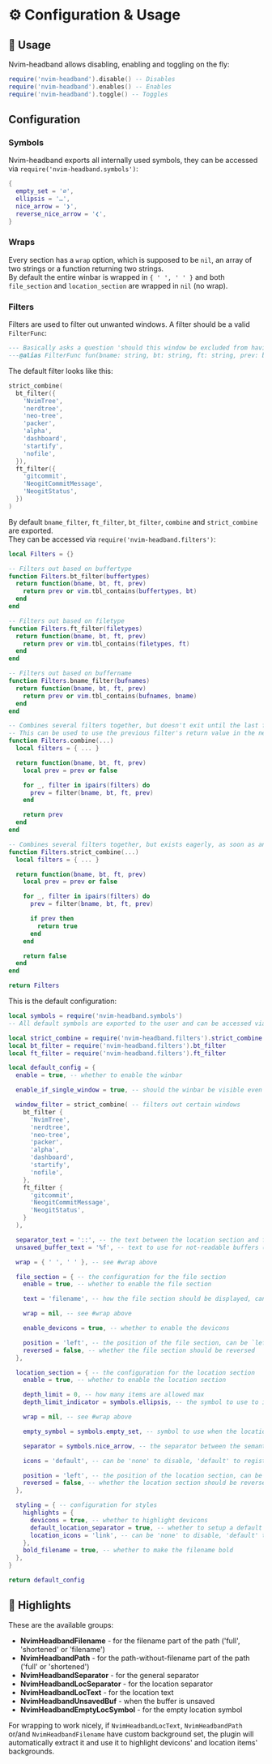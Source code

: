 # ⚙ Configuration & Usage

## 🚀 Usage

Nvim-headband allows disabling, enabling and toggling on the fly:
```lua
require('nvim-headband').disable() -- Disables
require('nvim-headband').enables() -- Enables
require('nvim-headband').toggle() -- Toggles
```
## Configuration

### Symbols

Nvim-headband exports all internally used symbols, they can be accessed via `require('nvim-headband.symbols')`:
```lua
{
  empty_set = '∅',
  ellipsis = '…',
  nice_arrow = '❯',
  reverse_nice_arrow = '❮',
}
```

### Wraps

Every section has a `wrap` option, which is supposed to be `nil`, an array of two strings or a function returning two strings.  
By default the entire winbar is wrapped in `{ ' ', ' ' }` and both `file_section` and `location_section` are wrapped in `nil` (no wrap).

### Filters

Filters are used to filter out unwanted windows. A filter should be a valid `FilterFunc`:
```lua
--- Basically asks a question 'should this window be excluded from having a winbar?', that is, if it returns true, a window will not have a winbar
---@alias FilterFunc fun(bname: string, bt: string, ft: string, prev: boolean): boolean
```
The default filter looks like this:
```lua
strict_combine(
  bt_filter({
    'NvimTree',
    'nerdtree',
    'neo-tree',
    'packer',
    'alpha',
    'dashboard',
    'startify',
    'nofile',
  }),
  ft_filter({
    'gitcommit',
    'NeogitCommitMessage',
    'NeogitStatus',
  })
)
```

By default `bname_filter`, `ft_filter`, `bt_filter`, `combine` and `strict_combine` are exported.  
They can be accessed via `require('nvim-headband.filters')`:
```lua
local Filters = {}

-- Filters out based on buffertype
function Filters.bt_filter(buffertypes)
  return function(bname, bt, ft, prev)
    return prev or vim.tbl_contains(buffertypes, bt)
  end
end

-- Filters out based on filetype
function Filters.ft_filter(filetypes)
  return function(bname, bt, ft, prev)
    return prev or vim.tbl_contains(filetypes, ft)
  end
end

-- Filters out based on buffername
function Filters.bname_filter(bufnames)
  return function(bname, bt, ft, prev)
    return prev or vim.tbl_contains(bufnames, bname)
  end
end

-- Combines several filters together, but doesn't exit until the last filter.
-- This can be used to use the previous filter's return value in the next filter (the prev argument)
function Filters.combine(...)
  local filters = { ... }

  return function(bname, bt, ft, prev)
    local prev = prev or false

    for _, filter in ipairs(filters) do
      prev = filter(bname, bt, ft, prev)
    end

    return prev
  end
end

-- Combines several filters together, but exists eagerly, as soon as any filter returns `true`
function Filters.strict_combine(...)
  local filters = { ... }

  return function(bname, bt, ft, prev)
    local prev = prev or false

    for _, filter in ipairs(filters) do
      prev = filter(bname, bt, ft, prev)

      if prev then
        return true
      end
    end

    return false
  end
end

return Filters
```

This is the default configuration:
```lua
local symbols = require('nvim-headband.symbols')
-- All default symbols are exported to the user and can be accessed via require('nvim-headband.symbols')

local strict_combine = require('nvim-headband.filters').strict_combine
local bt_filter = require('nvim-headband.filters').bt_filter
local ft_filter = require('nvim-headband.filters').ft_filter

local default_config = {
  enable = true, -- whether to enable the winbar

  enable_if_single_window = true, -- should the winbar be visible even if there's only one window open?

  window_filter = strict_combine( -- filters out certain windows
    bt_filter {
      'NvimTree',
      'nerdtree',
      'neo-tree',
      'packer',
      'alpha',
      'dashboard',
      'startify',
      'nofile',
    },
    ft_filter {
      'gitcommit',
      'NeogitCommitMessage',
      'NeogitStatus',
    }
  ),

  separator_text = '::', -- the text between the location section and file section, appears only when they both have the same position and both are enabled and accessible
  unsaved_buffer_text = '%f', -- text to use for not-readable buffers (e.g. unsaved files, scratch buffers), in the future it will be a whole section like file_section for the sake of configurativity

  wrap = { ' ', ' ' }, -- see #wrap above

  file_section = { -- the configuration for the file section
    enable = true, -- whether to enable the file section

    text = 'filename', -- how the file section should be displayed, can be 'full'|'full_lower'|'filename'|'shortened| 'shortened_lower'

    wrap = nil, -- see #wrap above

    enable_devicons = true, -- whether to enable the devicons

    position = 'left', -- the position of the file section, can be `left`|`right`
    reversed = false, -- whether the file section should be reversed
  },

  location_section = { -- the configuration for the location section
    enable = true, -- whether to enable the location section

    depth_limit = 0, -- how many items are allowed max
    depth_limit_indicator = symbols.ellipsis, -- the symbol to use to indicate overflow

    wrap = nil, -- see #wrap above

    empty_symbol = symbols.empty_set, -- symbol to use when the location is available but there's nothing to show (e.g. global namespace)

    separator = symbols.nice_arrow, -- the separator between the semantic elements

    icons = 'default', -- can be 'none' to disable, 'default' to register default or a table to register custom ones, see https://github.com/SmiteshP/nvim-navic#-customise

    position = 'left', -- the position of the location section, can be `left`|`right`
    reversed = false, -- whether the location section should be reversed
  },

  styling = { -- configuration for styles
    highlights = {
      devicons = true, -- whether to highlight devicons
      default_location_separator = true, -- whether to setup a default location separator highlight
      location_icons = 'link', -- can be 'none' to disable, 'default' to vscode-y hl groups or 'link' to link to respective CmpItem* groups
    },
    bold_filename = true, -- whether to make the filename bold
  },
}

return default_config
```

## 🎨 Highlights

These are the available groups:
 - **NvimHeadbandFilename** - for the filename part of the path ('full', 'shortened' or 'filename')
 - **NvimHeadbandPath** - for the path-without-filename part of the path ('full' or 'shortened')
 - **NvimHeadbandSeparator** - for the general separator
 - **NvimHeadbandLocSeparator** - for the location separator
 - **NvimHeadbandLocText** - for the location text
 - **NvimHeadbandUnsavedBuf** - when the buffer is unsaved
 - **NvimHeadbandEmptyLocSymbol** - for the empty location symbol

For wrapping to work nicely, if `NvimHeadbandLocText`, `NvimHeadbandPath` or/and `NvimHeadbandFilename` have custom background set, the plugin will automatically extract it and use it to highlight devicons' and location items' backgrounds.
